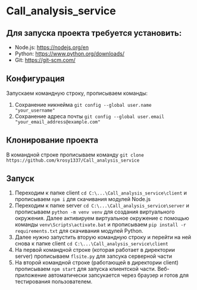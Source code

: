 # Call_analysis_service

## Для запуска проекта требуется установить:
- Node.js:   https://nodejs.org/en
- Python:    https://www.python.org/downloads/
- Git:       https://git-scm.com/

## Конфигурация
Запускаем командную строку, прописываем команды:
1. Сохранение никнейма `git config --global user.name "your_username"`
2. Сохранение адреса почты `git config --global user.email "your_email_address@example.com"`

## Клонирование проекта
В командной строке прописываем команду `git clone  https://github.com/krosy1337/Call_analysis_service`

## Запуск
1. Переходим к папке client `cd C:\...\Call_analysis_service\client` и прописываем `npm i` для скачивания модулей Node.js
2. Переходим к папке server `cd C:\...\Call_analysis_service\server` и прописываем `python -m venv venv` для создания виртуального окружения. Далее активируем виртуальное окружение с помощью команды `venv\Scripts\activate.bat` и прописываем `pip install -r requirements.txt` для скачивания модулей Python.
3. Далее нужно запустить вторую командную  строку и перейти на ней снова к папке client `cd C:\...\Call_analysis_service\client`
4. На первой командной строке (которая работает в директории server) прописываем `flsite.py` для запсука серверной части
5. На второй командной строке (работающей в директории client) прописываем `npm start` для запуска клиентской части. Веб-приложение
автоматически запсукается через браузер и готов для тестирования пользователем.

